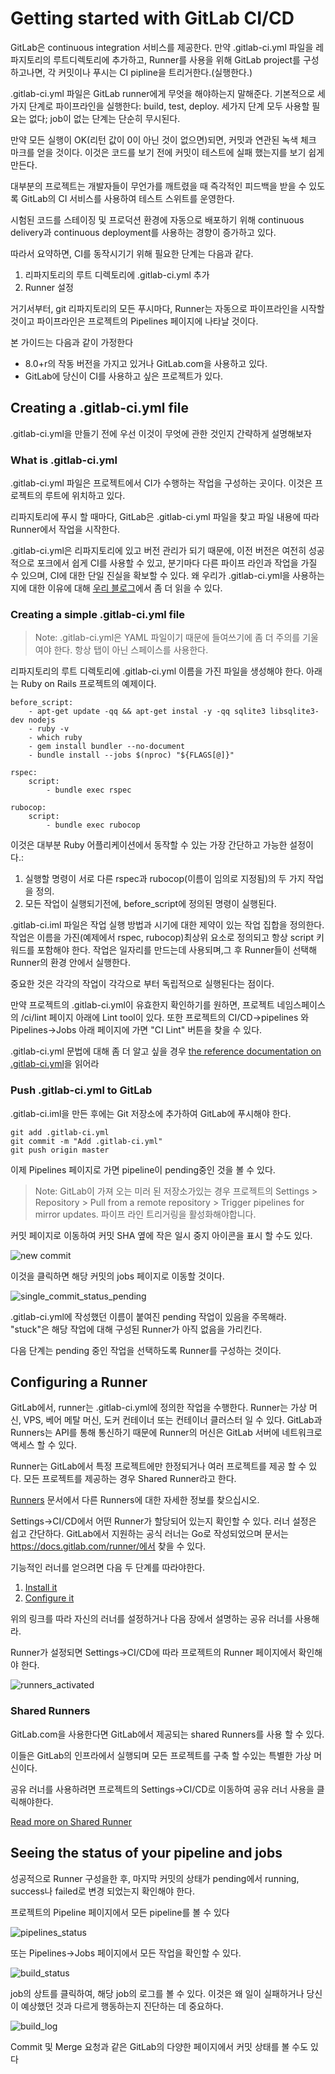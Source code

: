
# Getting started with GitLab CI/CD

GitLab은 continuous integration 서비스를 제공한다. 만약 .gitlab-ci.yml 파일을 레파지토리의 루트디렉토리에 추가하고, Runner를 사용을 위해 GitLab project를 구성하고나면, 각 커밋이나 푸시는 CI pipline을 트리거한다.(실행한다.) 

.gitlab-ci.yml 파일은 GitLab runner에게 무엇을 해야하는지 말해준다. 기본적으로 세가지 단계로 파이프라인을 실행한다: build, test, deploy. 세가지 단계 모두 사용할 필요는 없다; job이 없는 단계는 단순히 무시된다.

만약 모든 실행이 OK(리턴 값이 0이 아닌 것이 없으면)되면, 커밋과 연관된 녹색 체크 마크를 얻을 것이다. 이것은 코드를 보기 전에 커밋이 테스트에 실패 했는지를 보기 쉽게 만든다. 

대부분의 프로젝트는 개발자들이 무언가를 깨트렸을 때 즉각적인 피드백을 받을 수 있도록 GitLab의 CI 서비스를 사용하여 테스트 스위트를 운영한다.

시험된 코드를 스테이징 및 프로덕션 환경에 자동으로 배포하기 위해 continuous delivery과 continuous deployment를 사용하는 경향이 증가하고 있다.

따라서 요약하면, CI를 동작시기기 위해 필요한 단계는 다음과 같다. 

1. 리파지토리의 루트 디렉토리에 .gitlab-ci.yml 추가
2. Runner 설정

거기서부터, git 리파지토리의 모든 푸시마다, Runner는 자동으로 파이프라인을 시작할 것이고 파이프라인은 프로젝트의 Pipelines 페이지에 나타날 것이다. 

본 가이드는 다음과 같이 가정한다
* 8.0+r의 작동 버전을 가지고 있거나 GitLab.com을 사용하고 있다.
* GitLab에 당신이 CI를 사용하고 싶은 프로젝트가 있다.

## Creating a .gitlab-ci.yml file
 .gitlab-ci.yml을 만들기 전에 우선 이것이 무엇에 관한 것인지 간략하게 설명해보자

### What is .gitlab-ci.yml
.gitlab-ci.yml 파일은 프로젝트에서 CI가 수행하는 작업을 구성하는 곳이다. 이것은 프로젝트의 루트에 위치하고 있다. 

리파지토리에 푸시 할 때마다, GitLab은 .gitlab-ci.yml 파일을 찾고 파일 내용에 따라 Runner에서 작업을 시작한다. 

.gitlab-ci.yml은 리파지토리에 있고 버전 관리가 되기 때문에, 이전 버전은 여전히 성공적으로 포크에서 쉽게 CI를 사용할 수 있고, 분기마다 다른 파이프 라인과 작업을 가질 수 있으며, CI에 대한 단일 진실을 확보할 수 있다. 왜 우리가 .gitlab-ci.yml을 사용하는지에 대한 이유에 대해 [우리 블로그](https://about.gitlab.com/2015/05/06/why-were-replacing-gitlab-ci-jobs-with-gitlab-ci-dot-yml/)에서 좀 더 읽을 수 있다. 

### Creating a simple .gitlab-ci.yml file

> Note: .gitlab-ci.yml은 YAML 파일이기 때문에 들여쓰기에 좀 더 주의를 기울여야 한다. 항상 탭이 아닌 스페이스를 사용한다.

리파지토리의 루트 디렉토리에 .gitlab-ci.yml 이름을 가진 파일을 생성해야 한다. 아래는 Ruby on Rails 프로젝트의 예제이다. 

```
before_script:
    - apt-get update -qq && apt-get instal -y -qq sqlite3 libsqlite3-dev nodejs
    - ruby -v
    - which ruby
    - gem install bundler --no-document
    - bundle install --jobs $(nproc) "${FLAGS[@]}"

rspec:
    script:
        - bundle exec rspec

rubocop:
    script:
        - bundle exec rubocop
```

이것은 대부분 Ruby 어플리케이션에서 동작할 수 있는 가장 간단하고 가능한 설정이다.:
1. 실행할 명령이 서로 다른 rspec과 rubocop(이름이 임의로 지정됨)의 두 가지 작업을 정의.
2. 모든 작업이 실행되기전에, before_script에 정의된 명령이 실행된다.

.gitlab-ci.iml 파일은 작업 실행 방법과 시기에 대한 제약이 있는 작업 집합을 정의한다. 작업은 이름을 가진(예제에서 rspec, rubocop)최상위 요소로 정의되고 항상 script 키워드를 포함해야 한다. 작업은 일자리를 만드는데 사용되며,그 후 Runner들이 선택해 Runner의 환경 안에서 실행한다.

중요한 것은 각각의 작업이 각각으로 부터 독립적으로 실행된다는 점이다.

만약 프로젝트의 .gitlab-ci.yml이 유효한지 확인하기를 원하면, 프로젝트 네임스페이스의 /ci/lint 페이지 아래에 Lint tool이 있다. 또한 프로젝트의 CI/CD->pipelines 와 Pipelines->Jobs 아래 페이지에 가면 "CI Lint" 버튼을 찾을 수 있다. 

.gitlab-ci.yml 문법에 대해 좀 더 알고 싶을 경우 [the reference documentation on .gitlab-ci.yml](https://docs.gitlab.com/ee/ci/yaml/README.html)을 읽어라

### Push .gitlab-ci.yml to GitLab

.gitlab-ci.iml을 만든 후에는 Git 저장소에 추가하여 GitLab에 푸시해야 한다.

```
git add .gitlab-ci.yml
git commit -m "Add .gitlab-ci.yml"
git push origin master
```

이제 Pipelines 페이지로 가면 pipeline이 pending중인 것을 볼 수 있다.

> Note: GitLab이 가져 오는 미러 된 저장소가있는 경우 프로젝트의 Settings > Repository > Pull from a remote repository > Trigger pipelines for mirror updates. 파이프 라인 트리거링을 활성화해야합니다.

커밋 페이지로 이동하여 커밋 SHA 옆에 작은 일시 중지 아이콘을 표시 할 수도 있다. 

![new commit](https://docs.gitlab.com/ee/ci/quick_start/img/new_commit.png)

이것을 클릭하면 해당 커밋의 jobs 페이지로 이동할 것이다.

![single_commit_status_pending](https://docs.gitlab.com/ee/ci/quick_start/img/single_commit_status_pending.png)

.gitlab-ci.yml에 작성했던 이름이 붙여진 pending 작업이 있음을 주목해라. "stuck"은 해당 작업에 대해 구성된 Runner가 아직 없음을 가리킨다.

다음 단계는 pending 중인 작업을 선택하도록 Runner를 구성하는 것이다.

## Configuring a Runner


GitLab에서, runner는 .gitlab-ci.yml에 정의한 작업을 수행한다. Runner는 가상 머신, VPS, 베어 메탈 머신, 도커 컨테이너 또는 컨테이너 클러스터 일 수 있다. GitLab과 Runners는 API를 통해 통신하기 때문에 Runner의 머신은 GitLab 서버에 네트워크로 액세스 할 수 있다.

Runner는 GitLab에서 특정 프로젝트에만 한정되거나 여러 프로젝트를 제공 할 수 있다. 모든 프로젝트를 제공하는 경우 Shared Runner라고 한다.

[Runners](https://docs.gitlab.com/ee/ci/runners/README.html) 문서에서 다른 Runners에 대한 자세한 정보를 찾으십시오.

Settings->CI/CD에서 어떤 Runner가 할당되어 있는지 확인할 수 있다. 러너 설정은 쉽고 간단하다. GitLab에서 지원하는 공식 러너는 Go로 작성되었으며 문서는 https://docs.gitlab.com/runner/에서 찾을 수 있다.

기능적인 러너를 얻으려면 다음 두 단계를 따라야한다.

1. [Install it](https://docs.gitlab.com/runner/install/)
2. [Configure it](https://docs.gitlab.com/ee/ci/runners/README.html#registering-a-specific-runner)

위의 링크를 따라 자신의 러너를 설정하거나 다음 장에서 설명하는 공유 러너를 사용해라. 

Runner가 설정되면 Settings->CI/CD에 따라 프로젝트의 Runner 페이지에서 확인해야 한다.

![runners_activated](https://docs.gitlab.com/ee/ci/quick_start/img/runners_activated.png)

### Shared Runners
GitLab.com을 사용한다면 GitLab에서 제공되는 shared Runners를 사용 할 수 있다.

이들은 GitLab의 인프라에서 실행되며 모든 프로젝트를 구축 할 수있는 특별한 가상 머신이다.

공유 러너를 사용하려면 프로젝트의 Settings->CI/CD로 이동하여 공유 러너 사용을 클릭해야한다.

[Read more on Shared Runner](https://docs.gitlab.com/ee/ci/runners/README.html)

## Seeing the status of your pipeline and jobs
성공적으로 Runner 구성을한 후, 마지막 커밋의 상태가 pending에서 running, success나 failed로 변경 되었는지 확인해야 한다.

프로젝트의 Pipeline 페이지에서 모든 pipeline를 볼 수 있다

![pipelines_status](https://docs.gitlab.com/ee/ci/quick_start/img/pipelines_status.png)

또는 Pipelines->Jobs 페이지에서 모든 작업을 확인할 수 있다.

![build_status](https://docs.gitlab.com/ee/ci/quick_start/img/builds_status.png)

job의 상트를 클릭하여, 해당 job의 로그를 볼 수 있다. 이것은 왜 일이 실패하거나 당신이 예상했던 것과 다르게 행동하는지 진단하는 데 중요하다.

![build_log](https://docs.gitlab.com/ee/ci/quick_start/img/build_log.png)

Commit 및 Merge 요청과 같은 GitLab의 다양한 페이지에서 커밋 상태를 볼 수도 있다
